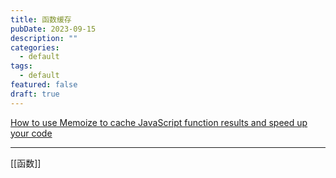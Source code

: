 ```yaml
---
title: 函数缓存
pubDate: 2023-09-15
description: ""
categories:
  - default
tags:
  - default
featured: false
draft: true
---
```

[How to use Memoize to cache JavaScript function results and speed up your code](https://www.freecodecamp.org/news/understanding-memoize-in-javascript-51d07d19430e/)

---

[[函数]]
